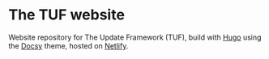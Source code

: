 # The TUF website

Website repository for The Update Framework (TUF), build with [Hugo][] using the
[Docsy][] theme, hosted on [Netlify][].

 
[Docsy]: https://docsy.dev
[Hugo]: https://gohugo.io
[Netlify]: https://netlify.com
